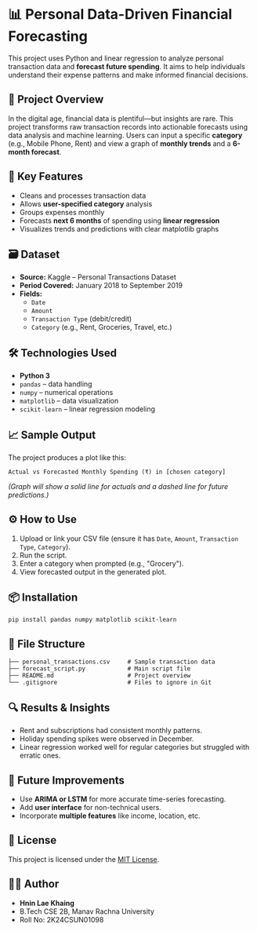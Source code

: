 # 📊 Personal Data-Driven Financial Forecasting

This project uses Python and linear regression to analyze personal transaction data and **forecast future spending**. It aims to help individuals understand their expense patterns and make informed financial decisions.

## 📌 Project Overview

In the digital age, financial data is plentiful—but insights are rare. This project transforms raw transaction records into actionable forecasts using data analysis and machine learning. Users can input a specific **category** (e.g., Mobile Phone, Rent) and view a graph of **monthly trends** and a **6-month forecast**.

## 🧠 Key Features

- Cleans and processes transaction data
- Allows **user-specified category** analysis
- Groups expenses monthly
- Forecasts **next 6 months** of spending using **linear regression**
- Visualizes trends and predictions with clear matplotlib graphs

## 🗃️ Dataset

- **Source:** Kaggle – Personal Transactions Dataset  
- **Period Covered:** January 2018 to September 2019  
- **Fields:**
  - `Date`
  - `Amount`
  - `Transaction Type` (debit/credit)
  - `Category` (e.g., Rent, Groceries, Travel, etc.)

## 🛠️ Technologies Used

- **Python 3**
- `pandas` – data handling
- `numpy` – numerical operations
- `matplotlib` – data visualization
- `scikit-learn` – linear regression modeling

## 📈 Sample Output

The project produces a plot like this:

```
Actual vs Forecasted Monthly Spending (₹) in [chosen category]
```

*(Graph will show a solid line for actuals and a dashed line for future predictions.)*

## ⚙️ How to Use

1. Upload or link your CSV file (ensure it has `Date`, `Amount`, `Transaction Type`, `Category`).
2. Run the script.
3. Enter a category when prompted (e.g., "Grocery").
4. View forecasted output in the generated plot.

## 📦 Installation

```bash
pip install pandas numpy matplotlib scikit-learn
```

## 📂 File Structure

```
├── personal_transactions.csv     # Sample transaction data
├── forecast_script.py            # Main script file
├── README.md                     # Project overview
└── .gitignore                    # Files to ignore in Git
```

## 🔍 Results & Insights

- Rent and subscriptions had consistent monthly patterns.
- Holiday spending spikes were observed in December.
- Linear regression worked well for regular categories but struggled with erratic ones.

## 🚀 Future Improvements

- Use **ARIMA or LSTM** for more accurate time-series forecasting.
- Add **user interface** for non-technical users.
- Incorporate **multiple features** like income, location, etc.

## 📄 License

This project is licensed under the [MIT License](LICENSE).

## 👩‍💻 Author

- **Hnin Lae Khaing**
- B.Tech CSE 2B, Manav Rachna University  
- Roll No: 2K24CSUN01098

